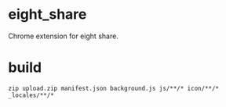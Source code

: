 # eight_share
Chrome extension for eight share.

# build
`zip upload.zip manifest.json background.js js/**/* icon/**/* _locales/**/*`

